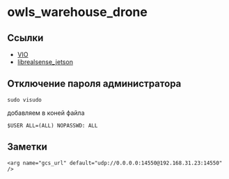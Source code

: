 # owls_warehouse_drone

## Ссылки 

-  [VIO](https://github.com/Auterion/VIO)
-  [librealsense_jetson](https://github.com/IntelRealSense/librealsense/blob/master/doc/installation_jetson.md)

## Отключение пароля администратора

    sudo visudo
    
добавляем в коней файла

    $USER ALL=(ALL) NOPASSWD: ALL
    
## Заметки

    <arg name="gcs_url" default="udp://0.0.0.0:14550@192.168.31.23:14550" />
